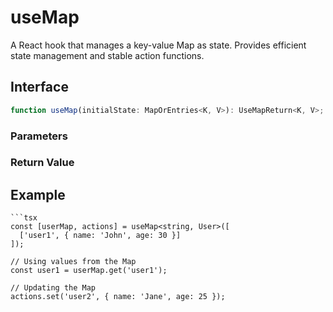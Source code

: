 # useMap

A React hook that manages a key-value Map as state. Provides efficient state management and stable action functions.

## Interface

```ts
function useMap(initialState: MapOrEntries<K, V>): UseMapReturn<K, V>;
```

### Parameters

<Interface
  required
  name="initialState"
  type="MapOrEntries<K, V>"
  description="Initial Map state (Map object or array of key-value pairs)"
/>

### Return Value

<Interface
  name=""
  type="UseMapReturn<K, V>"
  description="tuple containing the Map state and actions to manipulate it"
/>

## Example

````tsx
```tsx
const [userMap, actions] = useMap<string, User>([
  ['user1', { name: 'John', age: 30 }]
]);

// Using values from the Map
const user1 = userMap.get('user1');

// Updating the Map
actions.set('user2', { name: 'Jane', age: 25 });
````

```

```
